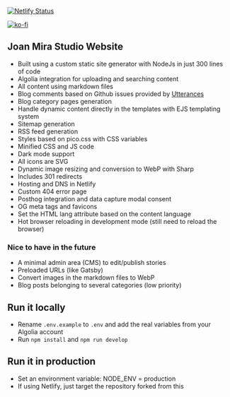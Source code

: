 [![Netlify Status](https://api.netlify.com/api/v1/badges/206f3494-1d75-4366-9e5f-1f80fa6c2b6f/deploy-status)](https://app.netlify.com/sites/joanmira/deploys)

[![ko-fi](https://ko-fi.com/img/githubbutton_sm.svg)](https://ko-fi.com/P5P8D81J9)

## Joan Mira Studio Website

- Built using a custom static site generator with NodeJs in just 300 lines of code
- Algolia integration for uploading and searching content
- All content using markdown files
- Blog comments based on Github issues provided by [Utterances](https://utteranc.es/)
- Blog category pages generation
- Handle dynamic content directly in the templates with EJS templating system
- Sitemap generation
- RSS feed generation
- Styles based on pico.css with CSS variables
- Minified CSS and JS code
- Dark mode support
- All icons are SVG
- Dynamic image resizing and conversion to WebP with Sharp
- Includes 301 redirects
- Hosting and DNS in Netlify
- Custom 404 error page
- Posthog integration and data capture modal consent
- OG meta tags and favicons
- Set the HTML lang attribute based on the content language
- Hot browser reloading in development mode (still need to reload the browser)

### Nice to have in the future

- A minimal admin area (CMS) to edit/publish stories
- Preloaded URLs (like Gatsby)
- Convert images in the markdown files to WebP
- Blog posts belonging to several categories (low priority)

## Run it locally

- Rename `.env.example` to `.env` and add the real variables from your Algolia account
- Run `npm install` and `npm run develop`

## Run it in production

- Set an environment variable: NODE_ENV = production
- If using Netlify, just target the repository forked from this